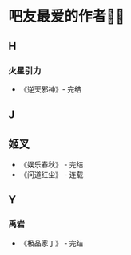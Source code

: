 # 吧友最爱的作者🤞🌸

## H

### 火星引力

* 《逆天邪神》- 完结

## J

## 姬叉

* 《娱乐春秋》 - 完结
* 《问道红尘》 - 连载

## Y

### 禹岩

* 《极品家丁》 - 完结
